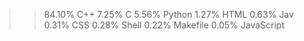 > 
> > 84.10%  C++
    7.25%   C
    5.56%   Python
    1.27%   HTML
    0.63%   Jav
    0.31%   CSS
    0.28%   Shell
    0.22%   Makefile
    0.05%   JavaScript
